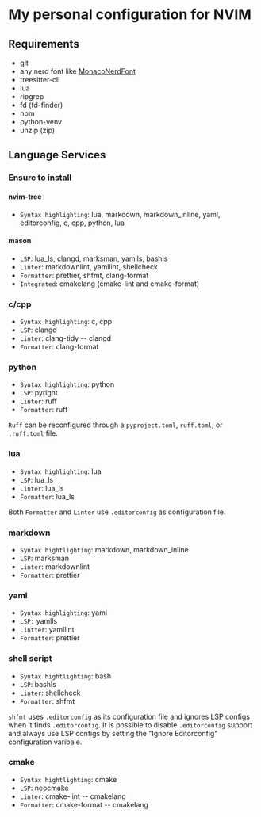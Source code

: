 # My personal configuration for NVIM

## Requirements

- git
- any nerd font like
  [MonacoNerdFont](https://github.com/thep0y/monaco-nerd-font)
- treesitter-cli
- lua
- ripgrep
- fd (fd-finder)
- npm
- python-venv
- unzip (zip)

## Language Services

### Ensure to install

#### nvim-tree

- `Syntax highlighting`: lua, markdown, markdown_inline, yaml, editorconfig, c,
  cpp, python, lua

#### mason

- `LSP`: lua_ls, clangd, marksman, yamlls, bashls
- `Linter`: markdownlint, yamllint, shellcheck
- `Formatter`: prettier, shfmt, clang-format
- `Integrated`: cmakelang (cmake-lint and cmake-format)

### c/cpp

- `Syntax highlighting`: c, cpp
- `LSP`: clangd
- `Linter`: clang-tidy -- clangd
- `Formatter`: clang-format

### python

- `Syntax highlighting`: python
- `LSP`: pyright
- `Linter`: ruff
- `Formatter`: ruff

`Ruff` can be reconfigured through a `pyproject.toml`, `ruff.toml`, or
`.ruff.toml` file.

### lua

- `Syntax highlighting`: lua
- `LSP`: lua_ls
- `Linter`: lua_ls
- `Formatter`: lua_ls

Both `Formatter` and `Linter` use `.editorconfig` as configuration file.

### markdown

- `Syntax hightlighting`: markdown, markdown_inline
- `LSP`: marksman
- `Linter`: markdownlint
- `Formatter`: prettier

### yaml

- `Syntax highlighting`: yaml
- `LSP:` yamlls
- `Lintter`: yamllint
- `Formatter`: prettier

### shell script

- `Syntax hightlighting`: bash
- `LSP`: bashls
- `Linter`: shellcheck
- `Formatter`: shfmt

`shfmt` uses `.editorconfig` as its configuration file and ignores LSP configs
when it finds `.editorconfig`. It is possible to disable `.editorconfig` support
and always use LSP configs by setting the "Ignore Editorconfig" configuration
varibale.

### cmake

- `Syntax hightlighting`: cmake
- `LSP`: neocmake
- `Linter`: cmake-lint -- cmakelang
- `Formatter`: cmake-format -- cmakelang
